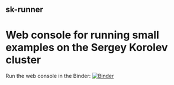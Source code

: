 ## sk-runner

# Web console for running small examples on the Sergey Korolev cluster

Run the web console in the Binder: [![Binder](https://mybinder.org/badge_logo.svg)](https://mybinder.org/v2/gh/SergeyVostokin/sk-runner.git/HEAD)